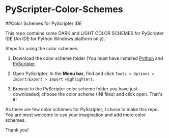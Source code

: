 PyScripter-Color-Schemes
========================
##Color Schemes for PyScripter IDE

This repo contains some DARK and LIGHT COLOR SCHEMES for PyScripter IDE
(An IDE for Python Windows platform only).

Steps for using the color schemes:

1. Download the color scheme folder (You must have installed [Python](https://www.python.org/download) and
[PyScripter](https://code.google.com/p/pyscripter).

2. Open PyScripter. In the **Menu bar**, find and click `Tools > Options >
Import/Export > Import Highlighters`.

3. Browse to the PyScripter color scheme folder you have just
downloaded; choose the color scheme (INI files) and click open.
That's it!

As there are few color schemes for PyScripter; I chose to make this
repo. You are most welcome to use your imagination and add more color
schemes.

Thank you!
